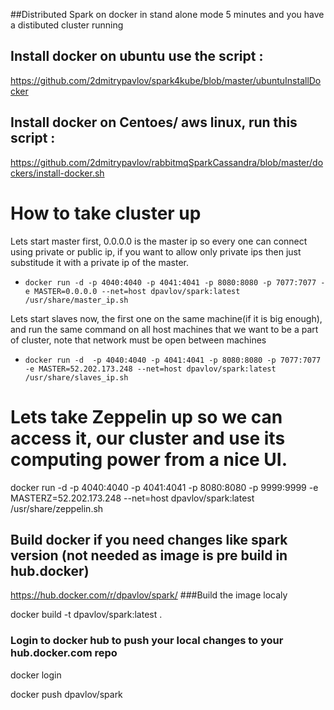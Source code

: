 ##Distributed Spark on docker in stand alone mode 5 minutes and you have a distibuted cluster running
## Install docker on ubuntu use the script :
https://github.com/2dmitrypavlov/spark4kube/blob/master/ubuntuInstallDocker
## Install docker on Centoes/ aws linux, run this script :
https://github.com/2dmitrypavlov/rabbitmqSparkCassandra/blob/master/dockers/install-docker.sh

# How to take cluster up
Lets start master first, 0.0.0.0 is the master ip so every one can connect using private or public ip, if you want to allow only private ips then just substitude it with a private ip of the master.

* ```docker run -d -p 4040:4040 -p 4041:4041 -p 8080:8080 -p 7077:7077 -e MASTER=0.0.0.0 --net=host dpavlov/spark:latest /usr/share/master_ip.sh```

Lets start slaves now, the first one on the same machine(if it is big enough), and run the same command on all host machines that we want to be a part of cluster, note that network must be open between machines

* ```docker run -d  -p 4040:4040 -p 4041:4041 -p 8080:8080 -p 7077:7077 -e MASTER=52.202.173.248 --net=host dpavlov/spark:latest /usr/share/slaves_ip.sh```

# Lets take Zeppelin up so we can access it, our cluster and use its computing power from a nice UI.

docker run -d  -p 4040:4040 -p 4041:4041 -p 8080:8080 -p 9999:9999 -e MASTERZ=52.202.173.248 --net=host dpavlov/spark:latest /usr/share/zeppelin.sh

## Build docker if you need changes like spark version (not needed as image is pre build in hub.docker)
https://hub.docker.com/r/dpavlov/spark/
###Build the image localy

docker build -t dpavlov/spark:latest .

### Login to docker hub to push your local changes to your hub.docker.com repo
docker login

docker push dpavlov/spark
